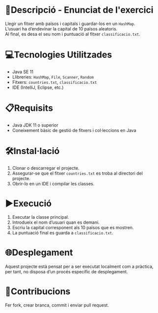 # 📄Descripció - Enunciat de l'exercici

Llegir un fitxer amb països i capitals i guardar-los en un `HashMap`.  
L’usuari ha d’endevinar la capital de 10 països aleatoris.  
Al final, es desa el seu nom i puntuació al fitxer `classificacio.txt`.


# 💻Tecnologies Utilitzades

- Java SE 11  
- Llibreries: `HashMap`, `File`, `Scanner`, `Random`  
- Fitxers: `countries.txt`, `classificacio.txt`  
- IDE (IntelliJ, Eclipse, etc.)

# 📋Requisits

- Java JDK 11 o superior  
- Coneixement bàsic de gestió de fitxers i col·leccions en Java

# 🛠️Instal·lació

1. Clonar o descarregar el projecte.  
2. Assegurar-se que el fitxer `countries.txt` es troba al directori del projecte.  
3. Obrir-lo en un IDE i compilar les classes.

# ▶️Execució

1. Executar la classe principal.  
2. Introdueix el nom d’usuari quan es demani.  
3. Escriu la capital corresponent als 10 països que es mostren.  
4. La puntuació final es guarda a `classificacio.txt`.

# 🌐Desplegament

Aquest projecte està pensat per a ser executat localment com a pràctica, per tant, no disposa d’un procés específic de desplegament.

# 🤝Contribucions

Fer fork, crear branca, commit i enviar pull request.
